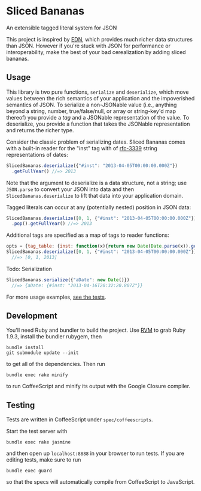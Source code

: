 # Sliced Bananas

An extensible tagged literal system for JSON

This project is inspired by [EDN](https://github.com/edn-format/edn), which provides much richer data structures than JSON.
However if you're stuck with JSON for performance or interoperability, make the best of your bad cerealization by adding sliced bananas.

## Usage

This library is two pure functions, `serialize` and `deserialize`, which move values between the rich semantics of your application and the impoverished semantics of JSON.
To serialize a non-JSONable value (i.e., anything beyond a string, number, true/false/null, or array or string-key'd map thereof) you provide a *tag* and a JSONable representation of the value.
To deserialize, you provide a function that takes the JSONable representation and returns the richer type.

Consider the classic problem of serializing dates.
Sliced Bananas comes with a built-in reader for the "inst" tag with of [rfc-3339](http://www.ietf.org/rfc/rfc3339.txt) string representations of dates:

```javascript
SlicedBananas.deserialize({"#inst": "2013-04-05T00:00:00.000Z"})
  .getFullYear() //=> 2013
```

Note that the argument to deserialize is a data structure, not a string; use `JSON.parse` to convert your JSON into data and then `SlicedBananas.deserialize` to lift that data into your application domain.

Tagged literals can occur at any (potentially nested) position in JSON data:

```javascript
SlicedBananas.deserialize([0, 1, {"#inst": "2013-04-05T00:00:00.000Z"}])
  .pop().getFullYear() //=> 2013
```

Additional tags are specified as a map of tags to reader functions:

```javascript
opts = {tag_table: {inst: function(x){return new Date(Date.parse(x)).getFullYear();}}}
SlicedBananas.deserialize([0, 1, {"#inst": "2013-04-05T00:00:00.000Z"}], opts)
  //=> [0, 1, 2013]
```



Todo: Serialization

```javascript
SlicedBananas.serialize({"aDate": new Date()})
  //=> {aDate: {#inst: "2013-04-16T20:32:20.807Z"}}
```


For more usage examples, [see the tests](https://github.com/lynaghk/sliced-bananas/blob/master/spec/coffeescripts/sliced_bananas_spec.coffee).

## Development

You'll need Ruby and bundler to build the project.
Use [RVM](https://rvm.io/) to grab Ruby 1.9.3, install the bundler rubygem, then

    bundle install
    git submodule update --init

to get all of the dependencies.
Then run

    bundle exec rake minify 

to run CoffeeScript and minify its output with the Google Closure compiler.


## Testing

Tests are written in CoffeeScript under `spec/coffeescripts`.

Start the test server with

    bundle exec rake jasmine
    
and then open up `localhost:8888` in your browser to run tests.
If you are editing tests, make sure to run

    bundle exec guard
    
so that the specs will automatically compile from CoffeeScript to JavaScript. 
